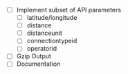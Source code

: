 - [ ] Implement subset of API parameters
  - [ ] latitude/longitude
  - [ ] distance
  - [ ] distanceunit
  - [ ] connectiontypeid
  - [ ] operatorid
- [ ] Gzip Output
- [ ] Documentation
